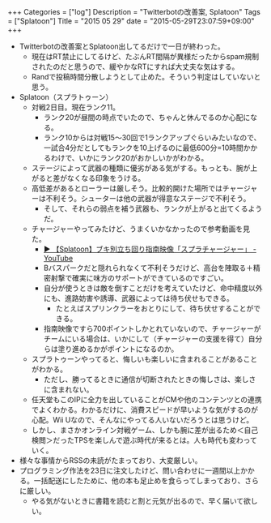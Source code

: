 +++
Categories = ["log"]
Description = "Twitterbotの改善案, Splatoon"
Tags = ["Splatoon"]
Title = "2015 05 29"
date = "2015-05-29T23:07:59+09:00"
+++

* Twitterbotの改善案とSplatoon出してるだけで一日が終わった。
	* 現在はRT禁止にしてるけど、たぶんRT間隔が異様だったからspam規制されたのだと思うので、緩やかなRTにすれば大丈夫な気はする。
	* Randで投稿時間分散しようとして止めた。そういう判定はしていないと思う。
* Splatoon（スプラトゥーン）
	* 対戦2日目。現在ランク11。
		* ランク20が昼間の時点でいたので、ちゃんと休んでるのか心配になる。
		* ランク10からは対戦15〜30回で1ランクアップぐらいみたいなので、一試合4分だとしてもランクを10上げるのに最低600分=10時間かかるわけで、いかにランク20がおかしいかがわかる。
	* ステージによって武器の種類に優劣がある気がする。もっとも、腕が上がると差がなくなる印象をうける。
	* 高低差があるとローラーは厳しそう。比較的開けた場所ではチャージャーは不利そう。シューターは他の武器が得意なステージで不利そう。
		* そして、それらの弱点を補う武器も、ランクが上がると出てくるようだ。
	* チャージャーやってみたけど、うまくいかなかったので参考動画を見た。
		* [▶ 【Splatoon】ブキ別立ち回り指南映像「スプラチャージャー」 - YouTube](https://youtu.be/cWididP-gQw)
		* Bバスパークだと隠れられなくて不利そうだけど、高台を陣取る＋精密射撃で確実に味方のサポートができているのですごい。
		* 自分が使うときは敵を倒すことだけを考えていたけど、命中精度以外にも、進路妨害や誘導、武器によっては待ち伏せもできる。
			* たとえばスプリンクラーをおとりにして、待ち伏せすることができる。
		* 指南映像ですら700ポイントしかとれていないので、チャージャーがチームにいる場合は、いかにして（チャージャーの支援を得て）自分らは塗り進めるかがポイントになるのか。
	* スプラトゥーンやってると、悔しいも楽しいに含まれることがあることがわかる。
		* ただし、勝ってるときに通信が切断されたときの悔しさは、楽しさに含まれない。
	* 任天堂もこのIPに全力を出していることがCMや他のコンテンツとの連携でよくわかる。わかるだけに、消費スピードが早いような気がするのが心配。Wii Uなので、そんなにやってる人いないだろうとは思うけど。
	* しかし、まさかオンライン対戦ゲーム、しかも腕に差が出るため＜自己検閲＞だったTPSを楽しんで遊ぶ時代が来るとは。人も時代も変わっていく。
* 様々な事情からRSSの未読がたまっており、大変厳しい。
* プログラミング作法を23日に注文したけど、問い合わせに一週間以上かかる。一括配送にしたために、他の本も足止めを食らってしまっており、さらに厳しい。
	* やる気がないときに書籍を読むと割と元気が出るので、早く届いて欲しい。
